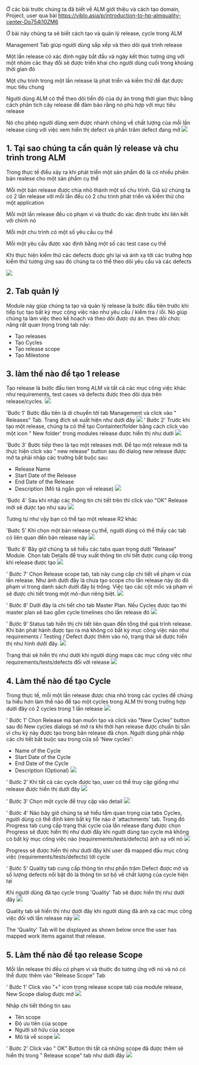 Ở các bài trước chúng ta đã biết về ALM giới thiệu và cách tạo domain, Project, user qua bài
https://viblo.asia/p/introduction-to-hp-almquality-center-Do754j10ZM6

Ở bài này chúng ta sẽ biết cách tạo và quản lý release, cycle trong ALM

Management Tab giúp người dùng sắp xếp và theo dõi quá trình release

Một lần release có xác định ngày bắt đầu và ngày kết thúc tương ứng với một nhóm các thay đổi sẽ được triển khai cho người dùng cuối trong khoảng thời gian đó

Một chu trình trong một lần release là phát triển và kiểm thử để đạt được mục tiêu chung

Người dùng ALM có thể theo dõi tiến độ của dự án trong thời gian thực bằng cách phân tích cây release để đảm bảo rằng nó phù hợp với mục tiêu release

Nó cho phép người dùng xem được nhanh chóng về chất lượng của mỗi lần release cùng với việc xem hiển thị defect và phần trăm defect đang mở
![](https://images.viblo.asia/64da09a9-da2d-462b-896c-a8895a6daeba.PNG)

## 1. Tại sao chúng ta cần quản lý release và chu trình trong ALM
Trong thực tế điều xảy ra khi phát triển một sản phẩm đó là có nhiều phiên bản realese cho một sản phẩm cụ thể

Mỗi một bản release được chia nhỏ thành một số chu trình. Giả sử chúng ta có 2 lần release với mỗi lần đều có 2 chu trình phát triển và kiểm thử cho một application

Mỗi một lần release đều có phạm vi và thước đo xác định trước khi liên kết với chính nó

Mỗi một chu trình có một số yêu cầu cụ thể

Mỗi một yêu cầu được xác định bằng một số các test case cụ thể

Khi thực hiện kiểm thử các defects được ghi lại và ánh xạ tới các trường hợp kiểm thử tương ứng sau đó chúng ta có thể theo dõi yêu cầu và các defects

![](https://images.viblo.asia/eb05921d-1393-49e4-8130-486362d46e7a.PNG)

## 2. Tab quản lý ##
Module này giúp chúng ta tạo và quản lý release là bước đầu tiên trước khi tiếp tục tạo bất kỳ mục công việc nào như yêu cầu / kiểm tra / lỗi.
Nó giúp chúng ta làm việc theo kế hoạch và theo dõi được dự án. theo dõi chức năng rất quan trọng trong tab này:
+ Tạo releases
+ Tạo Cycles
+ Tạo release scope
+ Tạo Milestone
## 3. làm thế nào để tạo 1 release ##
Tạo release là bước đầu tien trong ALM  và tất cả các mục công việc khác như requirements, test cases và defects được theo dõi dựa trên release/cycles.
![](https://images.viblo.asia/99c3d14d-a780-4a6a-942d-037e8b4dc161.PNG)

'Bước 1' Bước đầu tiên là di chuyển tới tab Management và click vào " Releases" Tab. Trang đích sẽ xuất hiện như dưới đây
![](https://images.viblo.asia/d673b182-779a-4aad-a245-0dd4d5ec704c.PNG)
' Bước 2' Trước khi tạo một release, chúng ta có thể tạo Containter/folder bằng cách click vào một icon " New folder' trong modules release được hiển thị như dưới
![](https://images.viblo.asia/7da83bf2-c5ee-4e10-be02-f26c3fa45991.PNG)

'Bước 3' Bước tiếp theo là tạo một releases mới. Để tạo một release mới ta thực hiện click vào " new release" button sau đó dialog new release được mở ta phải nhập các trường bắt buộc sau:
* Release Name
* Start Date of the Release
* End Date of the Release
* Description (Mô tả ngắn gọn về release)
![](https://images.viblo.asia/ca5e84bc-e623-4918-9763-4dc0d66a3e82.PNG)

'Bước 4' Sau khi nhập các thông tin chi tiết trên thì click vào "OK" Release mới sẽ được tạo như sau
![](https://images.viblo.asia/9e3a0072-d996-48c1-9f88-b4ac4770de2e.PNG)

Tương tự như vậy bạn có thể tạo một release R2 khác

'Bước 5' Khi chọn một bản release cụ thể, người dùng có thể thấy các tab có liên quan đến bản release này
![](https://images.viblo.asia/c03fb5c1-883b-41ac-bf9c-635e4ab4c5d0.PNG)

'Bước 6' Bây giờ chúng ta sẽ hiểu các tabs quan trọng dưới "Release" Module. Chọn tab Details để truy xuất thông tin chi tiết được cung cấp trong khi release được tạo
![](https://images.viblo.asia/ae60e3b5-b929-4a09-8d8d-d20a9da33679.PNG)

' Bước 7' Chọn Release scope tab, tab này cung cấp chi tiết về phạm vi của lần release. Như ảnh dưới đây là chưa tạo scope cho lần release này do đó phạm vi trong danh sách dưới đây bị trống. Việc tạo các cột mốc và phạm vi sẽ được  chi tiết trong một mô-đun riêng biệt.
![](https://images.viblo.asia/d1b77776-82bc-444d-97e1-241300fb5570.PNG)

' Bước 8' Dưới đây là chi tiết cho tab Master Plan. Nếu Cycles được tạo thì master plan sẽ bao gồm cycle timelines cho lần release đó
![](https://images.viblo.asia/41ae147f-9ba1-4e96-abd1-f2523c828955.PNG)

' Bước 9' Status tab hiển thị chi tiết liên quan đến tổng thể quá trình release. Khi bản phát hành được tạo ra mà không có bất kỳ mục công việc nào như requirements / Testing / Defect được thêm vào nó, trạng thái sẽ được hiển thị như hình dưới đây.
![](https://images.viblo.asia/217440b0-10ba-436f-8f50-0eea92f1c158.PNG)

Trạng thái sẽ hiển thị như dưới khi người dùng maps các mục công việc như requirements/tests/defects đối với release
![](https://images.viblo.asia/629aba12-cf00-4c04-b1d7-651e720f96fb.PNG)

## 4. Làm thế nào để tạo Cycle ##
Trong thực tế, mỗi một lần release được chia nhỏ trong các cycles để chúng ta hiểu hơn làm thế nào để tạo một cycles trong ALM thì trong trường hợp dưới đây có 2 cycles trong 1 lần release
![](https://images.viblo.asia/3f3edfb4-92bc-48b4-9315-b7941198335a.PNG)

' Bước 1' Chọn Release mà bạn muốn tạo và click vào "New Cycles" button sau đó New cycles dialogs sẽ mở ra khi thời hạn release được chuẩn bị sẵn vì chu kỳ này được tạo trong bản release đã chọn. Người dùng phải nhập các chi tiết bắt buộc sau trong cửa sổ 'New cycles':

* Name of the Cycle
* Start Date of the Cycle
* End Date of the Cycle
* Description (Optional)
![](https://images.viblo.asia/fcd82115-909a-4260-9a98-709d9588ca7f.PNG)

' Bước 2' Khi tất cả các cycle được tạo, user có thể truy cập giống như release được hiển thị dưới đây
![](https://images.viblo.asia/837072c2-614e-47ac-b370-6a2f1c1dc6a8.PNG)

' Bước 3' Chọn một cycle để truy cập vào detail
![](https://images.viblo.asia/94f6121c-2a34-403c-ab9b-fc667221e7de.PNG)

' Bước 4' Nào bây giờ chúng ta sẽ hiểu tầm quan trọng của tabs Cycles, người dùng có thể đính kèm bất kỳ file nào ở 'attachments' tab. Trong đó Progress tab cung cấp trạng thái cycle của lần release đang được chọn
Progress sẽ được hiển thị như dưới đây khi người dùng tạo cycle mà không có bất kỳ mục công việc nào (requirements/tests/defects) ánh xạ với nó
![](https://images.viblo.asia/9f324fe9-e0a2-4e21-9ecf-69ee66be97ca.PNG)

Progress sẽ được hiển thị như dưới đây khi user đã mapped đầu mục công việc (requirements/tests/defects) tới cycle

' Bước 5' Quality tab cung cấp thông tin như phần trăm Defect được mở và số lượng defects nổi bật đó là thông tin sơ bộ về chất lượng của cycle hiện tại

Khi người dùng đã tạo cycle trong 'Quality' Tab sẽ được hiển thị như dưới đây 
![](https://images.viblo.asia/263c0e74-b10d-49e7-8dfa-0ee428e32ba4.PNG)

Quality tab sẽ hiển thị như dưới đây khi người dùng đã ánh xạ các mục công việc đối với lần release này
![](https://images.viblo.asia/b3efbe3f-e02c-4645-8cf2-eb477371e11e.PNG)

The 'Quality' Tab will be displayed as shown below once the user has mapped work items against that release.

## 5. Làm thế nào để tạo release Scope
Mỗi lần release thì đều có phạm vi và thước đo tương ứng với nó và nó có thể được thêm vào "Release Scope" Tab

' Bước 1' Click vào "+" icon trong release scope tab của module release, New Scope dialog được mở
![](https://images.viblo.asia/e58b1a61-eecd-43b5-8612-bb2e87210727.PNG)

Nhập chi tiết thông tin sau
* Tên scope 
* Độ ưu tiên của scope
* Người sở hữu của scope
* Mô tả về scope
![](https://images.viblo.asia/51681376-7e4f-4430-a181-91f09b34b1c8.PNG)

' Bước 2' Click vào " OK" Button thì tất cả những scope đã được thêm sẽ hiển thị trong " Release scope" tab như dưới đây
![](https://images.viblo.asia/9010687d-a359-48c5-abf4-bccb7ba8e7f8.PNG)